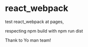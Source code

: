 # react_webpack

test react_webpack at pages, 

respecting npm build with npm run dist

Thank to Yo man team! 


